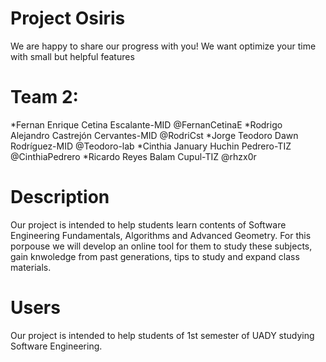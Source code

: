 # Project Osiris
We are happy to share our progress with you! We want optimize your time with small but helpful features

# Team 2:
*Fernan Enrique Cetina Escalante-MID          @FernanCetinaE
*Rodrigo Alejandro Castrejón Cervantes-MID    @RodriCst
*Jorge Teodoro Dawn Rodríguez-MID             @Teodoro-lab
*Cinthia January Huchin Pedrero-TIZ           @CinthiaPedrero
*Ricardo Reyes Balam Cupul-TIZ                @rhzx0r

# Description
Our project is intended to help students learn contents of Software Engineering Fundamentals, Algorithms and Advanced Geometry.
For this porpouse we will develop an online tool for them to study these subjects, gain knwoledge from past generations, tips to study and expand class materials.

# Users
Our project is intended to help students of 1st semester of UADY studying Software Engineering.
